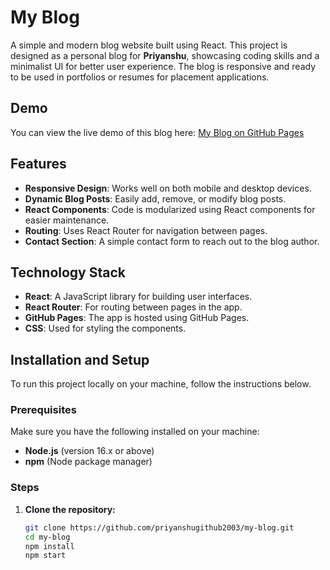 # My Blog

A simple and modern blog website built using React. This project is designed as a personal blog for **Priyanshu**, showcasing coding skills and a minimalist UI for better user experience. The blog is responsive and ready to be used in portfolios or resumes for placement applications.

## Demo

You can view the live demo of this blog here: [My Blog on GitHub Pages](https://priyanshugithub2003.github.io/my-blog/)

## Features

- **Responsive Design**: Works well on both mobile and desktop devices.
- **Dynamic Blog Posts**: Easily add, remove, or modify blog posts.
- **React Components**: Code is modularized using React components for easier maintenance.
- **Routing**: Uses React Router for navigation between pages.
- **Contact Section**: A simple contact form to reach out to the blog author.

## Technology Stack

- **React**: A JavaScript library for building user interfaces.
- **React Router**: For routing between pages in the app.
- **GitHub Pages**: The app is hosted using GitHub Pages.
- **CSS**: Used for styling the components.

## Installation and Setup

To run this project locally on your machine, follow the instructions below.

### Prerequisites

Make sure you have the following installed on your machine:

- **Node.js** (version 16.x or above)
- **npm** (Node package manager)

### Steps

1. **Clone the repository:**

   ```bash
   git clone https://github.com/priyanshugithub2003/my-blog.git
   cd my-blog
   npm install
   npm start
